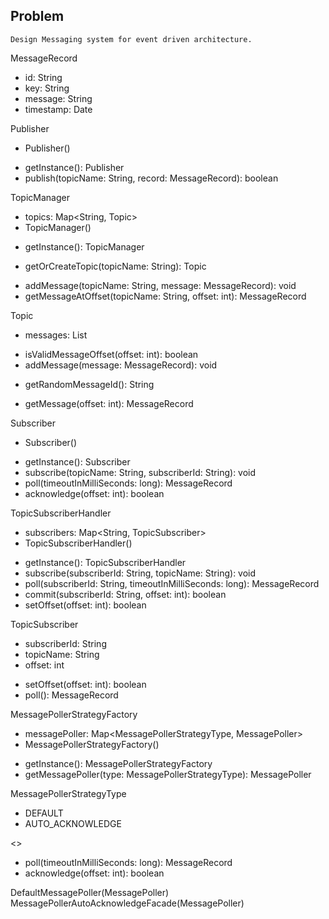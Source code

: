 ## Problem
    Design Messaging system for event driven architecture.

MessageRecord
- id: String
- key: String
- message: String
- timestamp: Date

Publisher
- Publisher()
+ <n>getInstance(): Publisher</n>
+ publish(topicName: String, record: MessageRecord): boolean

TopicManager
- topics: Map<String, Topic>
- TopicManager()
+ <n>getInstance(): TopicManager</n>
- getOrCreateTopic(topicName: String): Topic
+ addMessage(topicName: String, message: MessageRecord): void
+ getMessageAtOffset(topicName: String, offset: int): MessageRecord

Topic
- messages: List<MessageRecord>
+ isValidMessageOffset(offset: int): boolean
+ addMessage(message: MessageRecord): void
- getRandomMessageId(): String
+ getMessage(offset: int): MessageRecord

Subscriber
- Subscriber()
+ <n>getInstance(): Subscriber</n>
+ subscribe(topicName: String, subscriberId: String): void
+ poll(timeoutInMilliSeconds: long): MessageRecord
+ acknowledge(offset: int): boolean

TopicSubscriberHandler
- subscribers: Map<String, TopicSubscriber>
- TopicSubscriberHandler()
+ <n>getInstance(): TopicSubscriberHandler</n>
+ subscribe(subscriberId: String, topicName: String): void
+ poll(subscriberId: String, timeoutInMilliSeconds: long): MessageRecord
+ commit(subscriberId: String, offset: int): boolean
+ setOffset(offset: int): boolean

TopicSubscriber
- subscriberId: String
- topicName: String
- offset: int
+ setOffset(offset: int): boolean
+ poll(): MessageRecord

MessagePollerStrategyFactory
- messagePoller: Map<MessagePollerStrategyType, MessagePoller>
- MessagePollerStrategyFactory()
+ <n>getInstance(): MessagePollerStrategyFactory</n>
+ getMessagePoller(type: MessagePollerStrategyType): MessagePoller

MessagePollerStrategyType
+ DEFAULT
+ AUTO_ACKNOWLEDGE

<<MessagePoller>>
+ poll(timeoutInMilliSeconds: long): MessageRecord
+ acknowledge(offset: int): boolean

DefaultMessagePoller(MessagePoller)</br>
MessagePollerAutoAcknowledgeFacade(MessagePoller)
